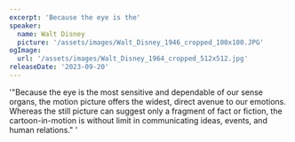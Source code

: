 ```yaml
---
excerpt: 'Because the eye is the'
speaker:
  name: Walt Disney
  picture: '/assets/images/Walt_Disney_1946_cropped_100x100.JPG'
ogImage:
  url: '/assets/images/Walt_Disney_1964_cropped_512x512.jpg'
releaseDate: '2023-09-20'
---
```


'"Because the eye is the most sensitive and dependable of our sense organs, the motion picture offers the widest, direct avenue to our emotions. Whereas the still picture can suggest only a fragment of fact or fiction, the cartoon-in-motion is without limit in communicating ideas, events, and human relations."'
